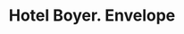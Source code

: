 ---
doi: 10.7916/D893259Q
date_other: '1901'
date_other_textual: '1901'
form: printed ephemera
genre:
- Envelopes
name:
- Hotel Boyer
object_in_context_url: https://biggert.cul.columbia.edu/items/view/ave_biggert_01471
subject_hierarchical_geographic:
- Pittsburgh, Pennsylvania, United States
subject_name:
- Hotel Boyer
title: Hotel Boyer. Envelope
sort_title: Hotel Boyer. Envelope
call_number: ave_biggert_01471
coordinates:
- 40.439722222222215,-79.97638888888889
pid: ave_biggert_01471
identifiers: ave_biggert_01471
thumbnail: https://derivativo-3.library.columbia.edu/iiif/2/ldpd:344003/full/!256,256/0/native.jpg
permalink: "/items/ave_biggert_01471/"
layout: iiif-image-page
---